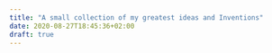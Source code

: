 ```yaml
---
title: "A small collection of my greatest ideas and Inventions"
date: 2020-08-27T18:45:36+02:00
draft: true
---
```

